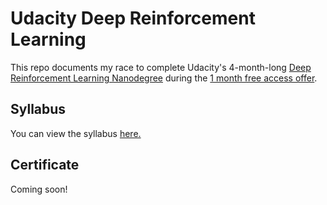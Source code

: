 # Udacity Deep Reinforcement Learning
This repo documents my race to complete Udacity's 4-month-long [Deep Reinforcement Learning Nanodegree](https://www.udacity.com/course/deep-reinforcement-learning-nanodegree--nd893) during the [1 month free access offer](https://www.udacity.com/legal/en-us/one-month-free-access).

## Syllabus
You can view the syllabus [here.](syllabus.pdf)

## Certificate
Coming soon!
